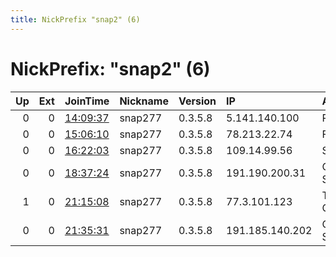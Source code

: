 ```yaml
---
title: NickPrefix "snap2" (6)
---
```


# NickPrefix: "snap2" (6)

|   Up |   Ext | JoinTime                                                                                            | Nickname   | Version   | IP              | AS                 | CC   |   ORp |   Dirp | OS    | Contact   |   eFamMembers |
|-----:|------:|:----------------------------------------------------------------------------------------------------|:-----------|:----------|:----------------|:-------------------|:-----|------:|-------:|:------|:----------|--------------:|
|    0 |     0 | [14:09:37](https://metrics.torproject.org/rs.html#details/4ADFA681E5FDE66618F319FBBFD4AE67CA6ED725) | snap277    | 0.3.5.8   | 5.141.140.100   | Rostelecom         | ru   | 43023 |      0 | Linux | None      |             1 |
|    0 |     0 | [15:06:10](https://metrics.torproject.org/rs.html#details/57903D0DBEA600550A4CD381CB5D17092783B848) | snap277    | 0.3.5.8   | 78.213.22.74    | Free SAS           | fr   | 35465 |      0 | Linux | None      |             1 |
|    0 |     0 | [16:22:03](https://metrics.torproject.org/rs.html#details/15742C8AFDBD8F5D0627B123911345B69EAF1354) | snap277    | 0.3.5.8   | 109.14.99.56    | SFR SA             | fr   | 34993 |      0 | Linux | None      |             1 |
|    0 |     0 | [18:37:24](https://metrics.torproject.org/rs.html#details/99A5DD4EB094B2951EF1B4415277DBE80267C9D9) | snap277    | 0.3.5.8   | 191.190.200.31  | CLARO S.A.         | br   | 41859 |      0 | Linux | None      |             1 |
|    1 |     0 | [21:15:08](https://metrics.torproject.org/rs.html#details/9A7347E75AF5D794F9B0092659A824B45E0E09E7) | snap277    | 0.3.5.8   | 77.3.101.123    | Telefonica Germany | de   | 39897 |      0 | Linux | None      |             1 |
|    0 |     0 | [21:35:31](https://metrics.torproject.org/rs.html#details/74936AC7ADB98C456A95C3EF638DFE2BE1539F68) | snap277    | 0.3.5.8   | 191.185.140.202 | CLARO S.A.         | br   | 37467 |      0 | Linux | None      |             1 |
